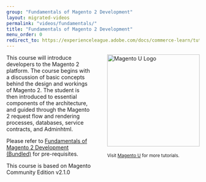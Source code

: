 ```yaml
---
group: "Fundamentals of Magento 2 Development"
layout: migrated-videos
permalink: "videos/fundamentals/"
title: "Fundamentals of Magento 2 Development"
menu_order: 0
redirect_to: https://experienceleague.adobe.com/docs/commerce-learn/tutorials/overview.html
---
```


<div style="float:right; margin: 0 0 20px 40px;">
  <a href="https://u.magento.com/"><img src="magento-u-logo.png" width="241" alt="Magento U Logo" /></a>
  <br /><br />
  <small>Visit <a href="https://u.magento.com/">Magento U</a> for more tutorials.</small>
</div>

This course will introduce developers to the Magento 2 platform. The course begins with a discussion of basic concepts behind the design and workings of Magento 2. The student is then introduced to essential components of the architecture, and guided through the Magento 2 request flow and rendering processes, databases, service contracts, and Adminhtml.

Please refer to <a href="https://u.magento.com/fundamentals-of-magento-2-development">Fundamentals of Magento 2 Development (Bundled)</a> for pre-requisites.

This course is based on Magento Community Edition v2.1.0

